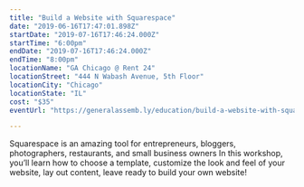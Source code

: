 ```yaml
---
title: "Build a Website with Squarespace"
date: "2019-06-16T17:47:01.898Z"
startDate: "2019-07-16T17:46:24.000Z"
startTime: "6:00pm"
endDate: "2019-07-16T17:46:24.000Z"
endTime: "8:00pm"
locationName: "GA Chicago @ Rent 24"
locationStreet: "444 N Wabash Avenue, 5th Floor"
locationCity: "Chicago"
locationState: "IL"
cost: "$35"
eventUrl: "https://generalassemb.ly/education/build-a-website-with-squarespace/chicago/79422"

---
```


Squarespace is an amazing tool for entrepreneurs, bloggers, photographers, restaurants, and small business owners  In this workshop, you’ll learn how to choose a template, customize the look and feel of your website, lay out content, leave ready to build your own website!

